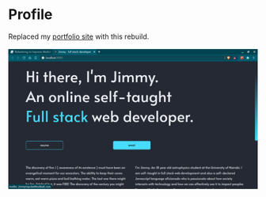 # Profile

Replaced my [portfolio site] with this rebuild.
<br />
<br />
![new rebuild](src/assets/rebuild.png)
<br />

[portfolio site]: https://fullstackopen.com
